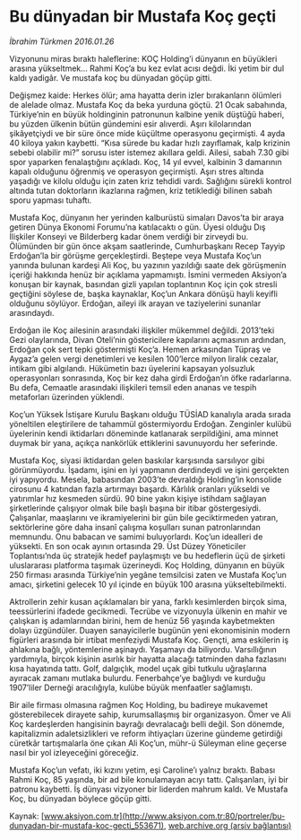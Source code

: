 # Bu dünyadan bir Mustafa Koç geçti

*İbrahim Türkmen 2016.01.26*

<div class="pNewsDetailMainContent ctx_content" itemprop="articleBody">
 <p>
  Vizyonunu miras bıraktı haleflerine: KOÇ Holding’i dünyanın en büyükleri arasına yükseltmek... Rahmi Koç’a bu kez evlat acısı değdi. İki yetim bir dul kaldı yadigâr. Ve mustafa koç bu dünyadan göçüp gitti.
 </p>
 <p>
  Değişmez kaide: Herkes ölür; ama hayatta derin izler bırakanların ölümleri de alelade olmaz. Mustafa Koç da beka yurduna göçtü. 21 Ocak sabahında, Türkiye’nin en büyük holdinginin patronunun kalbine yenik düştüğü haberi, bu yüzden ülkenin bütün gündemini esir alıverdi. Aşırı kilolarından şikâyetçiydi ve bir süre önce mide küçültme operasyonu geçirmişti. 4 ayda 40 kiloya yakın kaybetti. “Kısa sürede bu kadar hızlı zayıflamak, kalp krizinin sebebi olabilir mi?” sorusu ister istemez akıllara geldi. Ailesi, sabah 7.30 gibi spor yaparken fenalaştığını açıkladı. Koç, 14 yıl evvel, kalbinin 3 damarının kapalı olduğunu öğrenmiş ve operasyon geçirmişti. Aşırı stres altında yaşadığı ve kilolu olduğu için zaten kriz tehdidi vardı. Sağlığını sürekli kontrol altında tutan doktorların ikazlarına rağmen, kriz tetiklediği bilinen sabah sporu yapması tuhaftı.
 </p>
 <p>
  Mustafa Koç, dünyanın her yerinden kalburüstü simaları Davos’ta bir araya getiren Dünya Ekonomi Forumu’na katılacaktı o gün. Üyesi olduğu Dış İlişkiler Konseyi ve Bilderberg kadar önem verdiği bir zirveydi bu. Ölümünden bir gün önce akşam saatlerinde, Cumhurbaşkanı Recep Tayyip Erdoğan’la bir görüşme gerçekleştirdi. Beştepe veya Mustafa Koç’un yanında bulunan kardeşi Ali Koç, bu yazının yazıldığı saate dek görüşmenin içeriği hakkında henüz bir açıklama yapmamıştı. İsmini vermeden Aksiyon’a konuşan bir kaynak, basından gizli yapılan toplantının Koç için çok stresli geçtiğini söylese de, başka kaynaklar, Koç’un Ankara dönüşü hayli keyifli olduğunu söylüyor. Erdoğan, aileyi ilk arayan ve taziyelerini sunanlar arasındaydı.
 </p>
 <p>
  Erdoğan ile Koç ailesinin arasındaki ilişkiler mükemmel değildi. 2013’teki Gezi olaylarında, Divan Oteli’nin göstericilere kapılarını açmasının ardından, Erdoğan çok sert tepki göstermişti Koç’a. Hemen arkasından Tüpraş ve Aygaz’a gelen vergi denetimleri ve kesilen 100’lerce milyon liralık cezalar, intikam gibi algılandı. Hükümetin bazı üyelerini kapsayan yolsuzluk operasyonları sonrasında, Koç bir kez daha girdi Erdoğan’ın öfke radarlarına. Bu defa, Cemaatle arasındaki ilişkileri temsil eden ananas ve tespih metaforları üzerinden yüklendi.
 </p>
 <p>
  Koç’un Yüksek İstişare Kurulu Başkanı olduğu TÜSİAD kanalıyla arada sırada yöneltilen eleştirilere de tahammül göstermiyordu Erdoğan. Zenginler kulübü üyelerinin kendi iktidarları döneminde katlanarak serpildiğini, ama minnet duymak bir yana, açıkça nankörlük ettiklerini savunuyordu her seferinde.
 </p>
 <p>
  Mustafa Koç, siyasi iktidardan gelen baskılar karşısında sarsılıyor gibi görünmüyordu. İşadamı, işini en iyi yapmanın derdindeydi ve işini gerçekten iyi yapıyordu. Mesela, babasından 2003’te devraldığı Holding’in konsolide cirosunu 4 katından fazla artırmayı başardı. Kârlılık oranları yükseldi ve yatırımlar hız kesmeden sürdü. 90 bine yakın kişiye istihdam sağlayan şirketlerinde çalışıyor olmak bile başlı başına bir itibar göstergesiydi. Çalışanlar, maaşlarını ve ikramiyelerini bir gün bile geciktirmeden yatıran, sektörlerine göre daha insanî çalışma koşulları sunan patronlarından memnundu. Onu babacan ve samimi buluyorlardı. Koç’un idealleri de yüksekti. En son ocak ayının ortasında 29. Üst Düzey Yöneticiler Toplantısı’nda üç stratejik hedef paylaşmıştı ve bu hedeflerin üçü de şirketi uluslararası platforma taşımak üzerineydi. Koç Holding, dünyanın en büyük 250 firması arasında Türkiye’nin yegâne temsilcisi zaten ve Mustafa Koç’un amacı, şirketini gelecek 10 yıl içinde en büyük 100 arasına yükseltebilmekti.
 </p>
 <p>
  Aktrollerin zehir kusan açıklamaları bir yana, farklı kesimlerden birçok sima, teessürlerini ifadede gecikmedi. Tecrübe ve vizyonuyla ülkenin en mahir ve çalışkan iş adamlarından birini, hem de henüz 56 yaşında kaybetmekten dolayı üzgündüler. Duayen sanayicilerle bugünün yeni ekonomisinin modern figürleri arasında bir irtibat menfeziydi Mustafa Koç. Gençti, ama eskilerin iş ahlakına bağlı, yöntemlerine aşinaydı. Yaşamayı da biliyordu. Varsıllığının yardımıyla, birçok kişinin asırlık bir hayatta alacağı tatminden daha fazlasını kısa hayatında tattı. Golf, dalgıçlık, model uçak gibi tutkulu uğraşlarına ayıracak zamanı mutlaka bulurdu. Fenerbahçe’ye bağlıydı ve kurduğu 1907’liler Derneği aracılığıyla, kulübe büyük menfaatler sağlamıştı.
 </p>
 <p>
  Bir aile firması olmasına rağmen Koç Holding, bu badireye mukavemet gösterebilecek dirayete sahip, kurumsallaşmış bir organizasyon. Ömer ve Ali Koç kardeşlerden hangisinin bayrağı devralacağı belli değil. Son dönemde, kapitalizmin adaletsizlikleri ve reform ihtiyaçları üzerine gündeme getirdiği cüretkâr tartışmalarla öne çıkan Ali Koç’un, mühr-ü Süleyman eline geçerse nasıl bir yol izleyeceğini göreceğiz.
 </p>
 <p>
  Mustafa Koç’un vefatı, iki kızını yetim, eşi Caroline’ı yalnız bıraktı. Babası Rahmi Koç, 85 yaşında, bir ad bile konulamayan acıyı tattı. Çalışanları, iyi bir patronu kaybetti. İş dünyası vizyoner bir liderden mahrum kaldı. Ve Mustafa Koç, bu dünyadan böylece göçüp gitti.
 </p>
</div>


Kaynak: [www.aksiyon.com.tr](http://www.aksiyon.com.tr:80/portreler/bu-dunyadan-bir-mustafa-koc-gecti_553671), [web.archive.org (arşiv bağlantısı)](http://web.archive.org/web/20160304070309/http://www.aksiyon.com.tr:80/portreler/bu-dunyadan-bir-mustafa-koc-gecti_553671)
